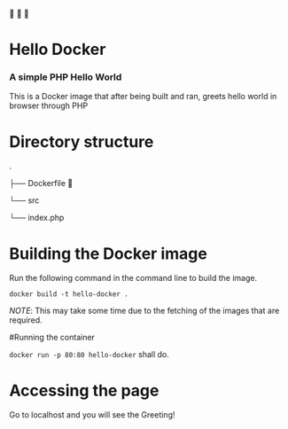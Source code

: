 :whale: :whale2: :whale:

# Hello Docker
### A simple PHP Hello World

This is a Docker image that after being built and ran, greets hello world in browser through PHP

# Directory structure
.

├── Dockerfile :whale2:

└── src

   └── index.php

# Building the Docker image

Run the following command in the command line to build the image.

```docker build -t hello-docker .```

*NOTE*: This may take some time due to the fetching of the images that are required.

#Running the container

```docker run -p 80:80 hello-docker``` shall do.

# Accessing the page

Go to localhost and you will see the Greeting! 


